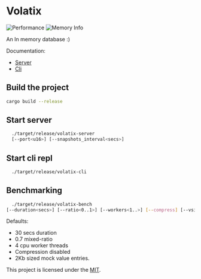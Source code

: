 # Volatix

![Performance](performance.png)
![Memory Info](flamegraph.svg)

An In memory database :)

Documentation: 
- [Server](volatix-server/README.md) 
- [Cli](volatix-cli/README.md)

## Build the project

```bash
cargo build --release
```

## Start server

```bash
  ./target/release/volatix-server
  [--port<u16>] [--snapshots_interval<secs>]
```

## Start cli repl

```bash
  ./target/release/volatix-cli
```

## Benchmarking

```bash
  ./target/release/volatix-bench 
[--duration<secs>] [--ratio<0..1>] [--workers<1..>] [--compress] [--vsize<1..>]
```
Defaults: 
- 30 secs duration
- 0.7 mixed-ratio
- 4 cpu worker threads
- Compression disabled
- 2Kb sized mock value entries.

This project is licensed under the [MIT](LICENSE).

